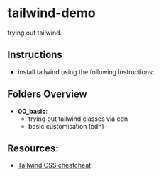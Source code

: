 # tailwind-demo
trying out tailwind.

## Instructions
- install tailwind using the following instructions: 

##  Folders Overview
- **00_basic**: 
    - trying out tailwind classes via cdn
    - basic customisation (cdn)

## Resources:
- [Tailwind CSS cheatcheat](www.creative-tim.com/twcomponents/cheatsheet)